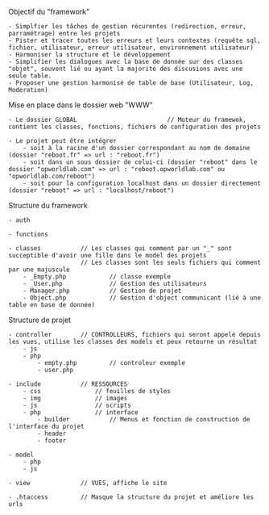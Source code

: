 Objectif du "framework"

	- Simplfier les tâches de gestion récurentes (redirection, erreur, parramétrage) entre les projets
	- Pister et tracer toutes les erreurs et leurs contextes (requête sql, fichier, utilisateur, erreur utilisateur, environnement utilisateur)
	- Harmoniser la structure et le développement
	- Simplifier les dialogues avec la base de donnée sur des classes "objet", souvent lié ou ayant la majorité des discusions avec une seule table.
	- Proposer une gestion harmonisé de table de base (Utilisateur, Log, Moderation)


Mise en place dans le dossier web "WWW"

	- Le dossier GLOBAL 						// Moteur du framewok, contient les classes, fonctions, fichiers de configuration des projets

	- Le projet peut être intégrer 
		- soit à la racine d'un dossier correspondant au nom de domaine (dossier "reboot.fr" => url : "reboot.fr")
		- soit dans un sous dossier de celui-ci (dossier "reboot" dans le dossier "opworldlab.com" => url : "reboot.opworldlab.com" ou "opworldlab.com/reboot")
		- soit pour la configuration localhost dans un dossier directement (dossier "reboot" => url : "localhost/reboot")


Structure du framework

	- auth

	- functions

	- classes			// Les classes qui comment par un "_" sont succeptible d'avoir une fille dans le model des projets
						// Les classes sont les seuls fichiers qui comment par une majuscule
		- _Empty.php			// classe exemple
		- _User.php				// Gestion des utilisateurs
		- Manager.php			// Gestion de projet
		- Object.php			// Gestion d'object communicant (lié à une table en base de donnée)

Structure de projet

	- controller		// CONTROLLEURS, fichiers qui seront appelé depuis les vues, utilise les classes des models et peux retourne un résultat
		- js
		- php
			- empty.php 		// controleur exemple
			- user.php

	- include			// RESSOURCES
		- css 				// feuilles de styles
		- img				// images
		- js 				// scripts
		- php 				// interface
			- builder			// Menus et fonction de construction de l'interface du projet
			- header
			- footer

	- model
		- php
		- js

	- view				// VUES, affiche le site

	- .htaccess			// Masque la structure du projet et améliore les urls